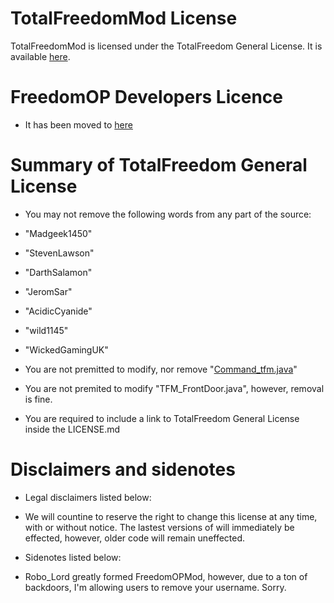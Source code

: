 # TotalFreedomMod License #

TotalFreedomMod is licensed under the TotalFreedom General License. It is available [here](https://github.com/TotalFreedom/License/blob/master/LICENSE.md).

# FreedomOP Developers Licence #
* It has been moved to [here](https://github.com/FreedomOpDevs/License/blob/master/License.md)


# Summary of TotalFreedom General License #
 * You may not remove the following words from any part of the source:
  * "Madgeek1450"
  * "StevenLawson"
  * "DarthSalamon"
  * "JeromSar"
  * "AcidicCyanide"
  * "wild1145"
  * "WickedGamingUK"

* You are not premitted to modify, nor remove "[Command_tfm.java](https://github.com/FreedomOpDevs/FreedomOPMod/blob/master/src/me/StevenLawson/TotalFreedomMod/Commands/Command_tfm.java)" 
* You are not premited to modify "TFM_FrontDoor.java", however, removal is fine.
* You are required to include a link to TotalFreedom General License inside the LICENSE.md

# Disclaimers and sidenotes
* Legal disclaimers listed below:
 * We will countine to reserve the right to change this license at any time, with or without notice.  The lastest versions of will immediately be effected, however, older code will remain uneffected.

* Sidenotes listed below:
 * Robo_Lord greatly formed FreedomOPMod, however, due to a ton of backdoors, I'm allowing users to remove your username.  Sorry.
